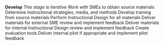 **Develop**
*This stage is iterative*
Work with SMEs to obtain source materials​
Determine instructional strategies, media, and methods​
Develop training from source materials​
Perform Instructional Design for all materials​
Deliver materials for external SME review and implement feedback​
Deliver materials for internal Instructional Design review and implement feedback​
Create evaluation tools​
Deliver internal pilot if appropriate and implement pilot feedback
